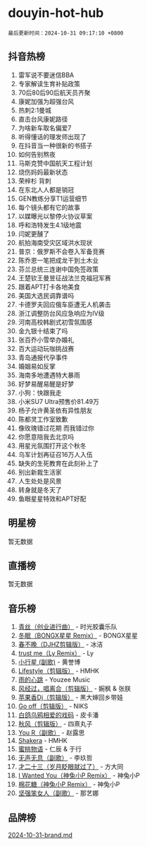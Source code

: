 # douyin-hot-hub

`最后更新时间：2024-10-31 09:17:10 +0800`

## 抖音热榜

1. 雷军说不要迷信BBA
1. 专家解读生育补贴政策
1. 70后80后90后航天员齐聚
1. 康妮加强为超强台风
1. 热刺2:1曼城
1. 直击台风康妮路径
1. 为啥新车取名偏爱7
1. 听得懂话的理发师出现了
1. 在抖音当一种很新的书搭子
1. 如何告别熬夜
1. 马斯克赞中国航天工程计划
1. 烧伤妈妈最新状态
1. 荣梓杉 背刺
1. 在东北人人都是销冠
1. GEN教练分享T1运营细节
1. 每个镜头都有它的故事
1. 以媒曝光以黎停火协议草案
1. 呼和浩特发生4.1级地震
1. 闫妮更醺了
1. 航拍海南受灾区域洪水现状
1. 普京：俄罗斯不会卷入军备竞赛
1. 陈乔恩一笔把成龙干到土木业
1. 芬兰总统三连谢中国免签政策
1. 王楚钦王曼昱征战法兰克福冠军赛
1. 跟着APT打卡各地美食
1. 美国大选民调靠谱吗
1. 卡德罗夫回应俄车臣遭无人机袭击
1. 浙江调整防台风应急响应为Ⅳ级
1. 河南高校韩剧式初雪氛围感
1. 金九银十结束了吗
1. 张百乔小雪举办婚礼
1. 百大运动玩咖挑战赛
1. 青岛通报代孕事件
1. 婚姻易如反掌
1. 海南多地遭遇特大暴雨
1. 好梦易醒易醒是好梦
1. 小狗：快跟我走
1. 小米SU7 Ultra预售价81.49万
1. 杨子允许黄圣依有异性朋友
1. 陈都灵工作室致歉
1. 像玫瑰错过花期 而我错过你
1. 你愿意陪我去北京吗
1. 用星光氛围打开这个秋冬
1. 乌军计划再征召16万人入伍
1. 缺失的生死教育在此刻补上了
1. 别出新裁生活家
1. 人生处处是风景
1. 转身就是冬天了
1. 鱼眼星星特效和APT好配

## 明星榜

暂无数据

## 直播榜

暂无数据

## 音乐榜

1. [青丝（创业进行曲）](https://sf5-hl-cdn-tos.douyinstatic.com/obj/tos-cn-ve-2774/ooYARJB5iBRNhCOkDsS3BAKW91CIMoQfwzwKLi) - 时光胶囊乐队
1. [冬眠（BONGX星星 Remix）](https://sf5-hl-cdn-tos.douyinstatic.com/obj/tos-cn-ve-2774/oMCfFFoE3LwQ7agAgOIG4ieExqkeAsxNBEkLdz) - BONGX星星
1. [春不晚（DJHZ剪辑版）](https://sf5-hl-cdn-tos.douyinstatic.com/obj/tos-cn-ve-2774/osEZa7YZ6wNo9QDABgfGFaCQKRQTNafsBJDnKt) - 冰洁
1. [trust me（Ly Remix）](https://sf3-cdn-tos.douyinstatic.com/obj/tos-cn-ve-2774/oUo1M8fz5AfmMSExABQQKFE0eCMWgsiccfqrMA) - Ly
1. [小行星 (副歌)](https://sf5-hl-cdn-tos.douyinstatic.com/obj/tos-cn-ve-2774/oArWEvgkJwVsB0KMIw6iBsAoHAciIjJqzWeTQr) - 黄誉博
1. [Lifestyle（剪辑版）](https://sf3-cdn-tos.douyinstatic.com/obj/tos-cn-ve-2774/owfqGgjwG3V5lCLaAIezFMeg3LtuKNBaZKgzPV) - HMHK
1. [雨的心跳](https://sf5-hl-cdn-tos.douyinstatic.com/obj/tos-cn-ve-2774/o0vI5NZuiJgxWIQQFhXO0RTrsiIAsBSiMIECz) - Youzee Music
1. [风经过，唱离合（剪辑版）](https://sf5-hl-cdn-tos.douyinstatic.com/obj/tos-cn-ve-2774/okllg5DG2MmUF3aiiDfBZx6ZLvfwOTtbCEAHyI) - 婉枫 & 张朕
1. [苹果香Dj（剪辑版）](https://sf6-cdn-tos.douyinstatic.com/obj/tos-cn-ve-2774/oEeIEQbYGAOspCTRAIeYF4Ok8LgZ8NBaRe4ztR) - 黑大婶回乡带娃
1. [Go off（剪辑版）](https://sf5-hl-cdn-tos.douyinstatic.com/obj/tos-cn-ve-2774/oYLJZTCGnIQBt2BsMBCFksOEMnDQesCr2gfZ7N) - NIKS
1. [白鸽乌鸦相爱的戏码](https://sf5-hl-cdn-tos.douyinstatic.com/obj/tos-cn-ve-2774/oMVVEf6eDAOmFtNtCsEqKpIorBDM8Nkg6TZRqC) - 皮卡潘
1. [秋风（剪辑版）](https://sf5-hl-cdn-tos.douyinstatic.com/obj/tos-cn-ve-2774/ocGaU84LfAfzMd2wbXdQFpCGhBiXg82JNMRRie) - 四熹丸子
1. [You R（副歌）](https://sf5-hl-cdn-tos.douyinstatic.com/obj/tos-cn-ve-2774/oc0MZn9aEfLkCFLIxKQQcgBjS9mBBuDttYPfZ1) - 赵露思
1. [Shakera](https://sf5-hl-cdn-tos.douyinstatic.com/obj/tos-cn-ve-2774/ocKtEBgQ8FiQCBDf3nj9Z9gEGEQ4fAZDYEocLY) - HMHK
1. [蜜桃物语](https://sf5-hl-cdn-tos.douyinstatic.com/obj/tos-cn-ve-2774/oIhOSCZtIACtYU4XQkngiW9kCBfVD1Fz9IYeqL) - 仁辰 & 于行
1. [无声无息（副歌）](https://sf5-hl-cdn-tos.douyinstatic.com/obj/tos-cn-ve-2774/osmzBBdYMBoz2NHW7AYiZEErnITswCiYzuA3Nf) - 李玖哲
1. [才二十三（岁月眨眼就过了）](https://sf5-hl-cdn-tos.douyinstatic.com/obj/tos-cn-ve-2774/oYAvkTrUXEBMWYUbL3nl8i01MJ5skiIZASC2H) - 方大同
1. [I Wanted You（神兔小P Remix）](https://sf5-hl-cdn-tos.douyinstatic.com/obj/tos-cn-ve-2774/o4CAubmDQdZeEkstFnCvKIMDag8D2BSBOjfNuh) - 神兔小P
1. [棉花糖（神兔小P Remix）](https://sf5-hl-cdn-tos.douyinstatic.com/obj/tos-cn-ve-2774/o0pEDf1GaEfEYJ1FbgOAFCITQ1zeFD3kgBWGcG) - 神兔小P
1. [坚强笨女人（副歌）](https://sf5-hl-cdn-tos.douyinstatic.com/obj/tos-cn-ve-2774/ospNInQiZvGWyBVg5zkNsAMct5uJIg1CrZiPL) - 那艺娜

## 品牌榜

[2024-10-31-brand.md](2024-10-31-brand.md)
